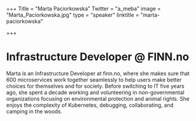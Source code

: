 +++
Title = "Marta Paciorkowska"
Twitter = "a_meba"
image = "Marta_Paciorkowska.jpg"
type = "speaker"
linktitle = "marta-paciorkowska"

+++

# Infrastructure Developer @ FINN.no

Marta is an Infrastructure Developer at finn.no, where she makes sure that 600 microservices work together seamlessly to help users make better choices for themselves and for society. Before switching to IT five years ago, she spent a decade working and volunteering in non-governmental organizations focusing on environmental protection and animal rights. She enjoys the complexity of Kubernetes, debugging, collaborating, and camping in the woods. 